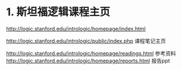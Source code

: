 # 1. 斯坦福逻辑课程主页












http://logic.stanford.edu/intrologic/homepage/index.html



http://logic.stanford.edu/intrologic/public/index.php 课程笔记主页


http://logic.stanford.edu/intrologic/homepage/readings.html 参考资料 http://logic.stanford.edu/intrologic/homepage/reports.html 报告ppt
































